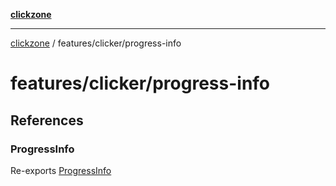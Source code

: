 [**clickzone**](../../../README.md)

***

[clickzone](../../../README.md) / features/clicker/progress-info

# features/clicker/progress-info

## References

### ProgressInfo

Re-exports [ProgressInfo](ui/ProgressInfo/functions/ProgressInfo.md)
